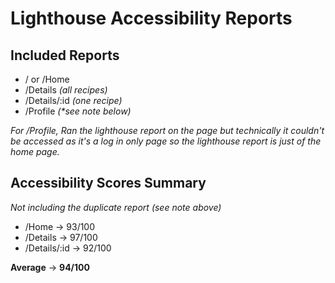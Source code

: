 # Lighthouse Accessibility Reports

## Included Reports 
- / or /Home
- /Details _(all recipes)_
- /Details/:id _(one recipe)_
- /Profile _(*see note below)_

_For /Profile, Ran the lighthouse report on the page but technically it couldn't be accessed as it's a log in only page so the lighthouse report is just of the home page._

## Accessibility Scores Summary
_Not including the duplicate report (see note above)_
- /Home &rarr; 93/100
- /Details &rarr; 97/100
- /Details/:id &rarr; 92/100

**Average** &rarr; **94/100**


